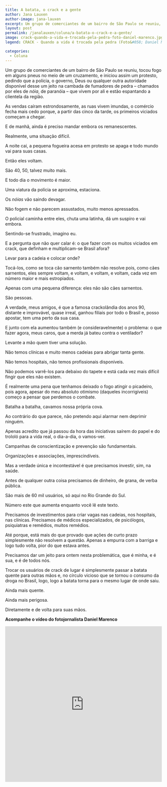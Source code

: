 ```yaml
---
title: A batata, o crack e a gente
author: Jana Lauxen
author-image: jana-lauxen
excerpt: Um grupo de comerciantes de um bairro de São Paulo se reuniu, tocou fogo em alguns pneus no meio de um cruzamento, e iniciou assim um protesto
layout: post
permalink: /janalauxen/coluna/a-batata-o-crack-e-a-gente/
image: crack-quando-a-vida-e-trocada-pela-pedra-foto-daniel-marenco.jpg
legend: CRACK - Quando a vida é trocada pela pedra (Foto&#058; Daniel Marenco)

categories:
  - Coluna
---
```

Um grupo de comerciantes de um bairro de São Paulo se reuniu, tocou fogo em alguns pneus no meio de um cruzamento, e iniciou assim um protesto, pedindo que a polícia, o governo, Deus ou qualquer outra autoridade disponível desse um jeito na cambada de fumadores de pedra – chamados por eles de *nóia*, de paranóia – que vivem por ali e estão espantando a clientela da região.

As vendas caíram estrondosamente, as ruas vivem imundas, o comércio fecha mais cedo porque, a partir das cinco da tarde, os primeiros viciados começam a chegar.

E de manhã, ainda é preciso mandar embora os remanescentes.

Realmente, uma situação difícil.

A noite cai, a pequena fogueira acesa em protesto se apaga e todo mundo vai para suas casas.

Então eles voltam.

São 40, 50, talvez muito mais.

E todo dia o movimento é maior.

Uma viatura da polícia se aproxima, estaciona.

Os *nóias* vão saindo devagar.

Não fogem e não parecem assustados, muito menos apressados.

O policial caminha entre eles, chuta uma latinha, dá um suspiro e vai embora.

Sentindo-se frustrado, imagino eu.

E a pergunta que não quer calar é: o que fazer com os muitos viciados em crack, que definham e multiplicam-se Brasil afora?

Levar para a cadeia e colocar onde?

Tocá-los, como se toca cão sarnento também não resolve pois, como cães sarnentos, eles sempre voltam, e voltam, e voltam, e voltam, cada vez em número maior e mais estropiados.

Apenas com uma pequena diferença: eles não são cães sarnentos.

São pessoas.

A verdade, meus amigos, é que a famosa crackolândia dos anos 90, distante e improvável, quase irreal, ganhou filiais por todo o Brasil e, posso apostar, tem uma perto da sua casa.

E junto com ela aumentou também (e consideravelmente) o problema: o que fazer agora, meus caros, que a merda já bateu contra o ventilador?

Levante a mão quem tiver uma solução.

Não temos clínicas e muito menos cadeias para abrigar tanta gente.

Não temos hospitais, não temos profissionais disponíveis.

Não podemos varrê-los para debaixo do tapete e está cada vez mais difícil fingir que eles não existem.

É realmente uma pena que tenhamos deixado o fogo atingir o picadeiro, pois agora, apesar do meu absoluto otimismo (daqueles incorrigíveis) começo a pensar que perdemos o combate.

Batalha a batalha, cavamos nossa própria cova.

Ao contrário do que parece, não pretendo aqui alarmar nem deprimir ninguém.

Apenas acredito que já passou da hora das iniciativas saírem do papel e do trololó para a vida real, o dia-a-dia, o vamos-ver.

Campanhas de conscientização e prevenção são fundamentais.

Organizações e associações, imprescindíveis.

Mas a verdade única e incontestável é que precisamos investir, sim, na saúde.

Antes de qualquer outra coisa precisamos de dinheiro, de grana, de verba pública.

São mais de 60 mil usuários, só aqui no Rio Grande do Sul.

Número este que aumenta enquanto você lê este texto.

Precisamos de investimentos para criar vagas nas cadeias, nos hospitais, nas clínicas. Precisamos de médicos especializados, de psicólogos, psiquiatras e remédios, muitos remédios.

Até porque, está mais do que provado que ações de curto prazo simplesmente não resolvem a questão. Apenas a empurra com a barriga e logo tudo volta, pior do que estava antes.

Precisamos dar um jeito para ontem nesta problemática, que é minha, e é sua, e é de todos nós.

Trocar os usuários de crack de lugar é simplesmente passar a batata quente para outras mãos e, no círculo vicioso que se tornou o consumo da droga no Brasil, logo, logo a batata torna para o mesmo lugar de onde saiu.

Ainda mais quente.

Ainda mais perigosa.

Diretamente e de volta para suas mãos.

**Acompanhe o vídeo do fotojornalista Daniel Marenco**

<iframe width="100%" height="500px" src="https://www.youtube.com/embed/5hYVSymHXbQ" frameborder="0" allowfullscreen></iframe>